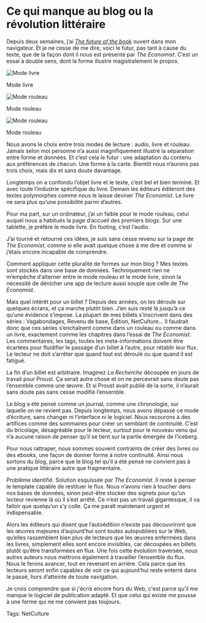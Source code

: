 # Ce qui manque au blog ou la révolution littéraire

Depuis deux semaines, j’ai [*The future of the book*](http://www.economist.com/news/essays/21623373-which-something-old-and-powerful-encountered-vault) ouvert dans mon navigateur. Et je ne cesse de me dire, voici le futur, pas tant à cause du texte, que de la façon dont il nous est présenté par *The Economist*. C’est un essai à double sens, dont la forme illustre magistralement le propos.

![Mode livre](https://tcrouzet.com/images_tc/2014/10/nextweb1.jpg)

Mode livre

![Mode rouleau](https://tcrouzet.com/images_tc/2014/10/nextweb2.jpg)

Mode rouleau

![Mode rouleau](https://tcrouzet.com/images_tc/2014/10/nextweb3.jpg)

Mode rouleau

Nous avons le choix entre trois modes de lecture : audio, livre et rouleau. Jamais selon moi personne n’a aussi magnifiquement illustré la séparation entre forme et données. Et c’est cela le futur : une adaptation du contenu aux préférences de chacun. Une forme à la carte. Bientôt nous n’aurons pas trois choix, mais dix et sans doute davantage.

Longtemps on a confondu l’objet livre et le texte, c’est bel et bien terminé. Et avec toute l’industrie spécifique du livre. Demain les éditeurs éditeront des textes polymorphes comme nous le laisse deviner *The Economist*. Le livre ne sera plus qu’une possibilité parmi d’autres.

Pour ma part, sur un ordinateur, j’ai un faible pour le mode rouleau, celui auquel nous a habitués la page d’accueil des premiers blogs. Sur une tablette, je préfère le mode livre. En footing, c’est l’audio.

J’ai tourné et retourné ces idées, je suis sans cesse revenu sur la page de *The Economist*, comme si elle avait quelque chose à me dire et comme si j’étais encore incapable de comprendre.

Comment appliquer cette pluralité de formes sur mon blog ? Mes textes sont stockés dans une base de données. Techniquement rien ne m’empêche d’alterner entre le mode rouleau et le mode livre, sinon la nécessité de dénicher une app de lecture aussi souple que celle de *The Economist*.

Mais quel intérêt pour un billet ? Depuis des années, on les déroule sur quelques écrans, et ça marche plutôt bien. J’en suis resté là jusqu’à ce qu’une évidence s’impose. La plupart de mes billets s’inscrivent dans des séries : Vagabondages, Revenu de base, Édition, NetCulture… Il faudrait donc que ces séries s’enchaînent comme dans un rouleau ou comme dans un livre, exactement comme les chapitres dans l’essai de *The Economist*. Les commentaires, les tags, toutes les meta-informations doivent être écartées pour fluidifier le passage d’un billet à l’autre, pour rétablir leur flux. Le lecteur ne doit s’arrêter que quand tout est déroulé ou que quand il est fatigué.

La fin d’un billet est arbitraire. Imaginez *La Recherche* découpée en jours de travail pour Proust. Ça serait autre chose et on ne percevrait sans doute pas l’ensemble comme une œuvre. Et si Proust avait publié de la sorte, il n’aurait sans doute pas sans cesse modifié l’ensemble.

Le blog a été pensé comme un journal, comme une chronologie, sur laquelle on ne revient pas. Depuis longtemps, nous avons dépassé ce mode d’écriture, sans changer ni l’interface ni le logiciel. Nous recourons à des artifices comme des sommaires pour créer un semblant de continuité. C’est du bricolage, désagréable pour le lecteur, surtout pour le nouveau venu qui n’a aucune raison de penser qu’il se tient sur la partie émergée de l’iceberg.

Pour nous rattraper, nous sommes souvent contraints de créer des livres ou des ebooks, une façon de donner forme à notre continuité. Ainsi nous sortons du blog, parce que le blog tel qu’il a été pensé ne convient pas à une pratique littéraire autre que fragmentaire.

Problème identifié. Solution esquissée par *The Economist*. Il reste à penser le template capable de restituer le flux. Nous n’avons rien à toucher dans nos bases de données, sinon peut-être stocker des signets pour qu’un lecteur revienne là où il s’est arrêté. Ce n’est pas un travail gigantesque, il va falloir que quelqu’un s’y colle. Ça me paraît maintenant urgent et indispensable.

Alors les éditeurs qui disent que l’autoédition n’existe pas découvriront que les œuvres majeures d’aujourd’hui sont toutes autopubliées sur le Web, qu’elles rassemblent bien plus de lecteurs que les œuvres enfermées dans les livres, simplement elles sont encore invisibles, car découpées en billets plutôt qu’être transformées en flux. Une fois cette évolution traversée, nous autres auteurs nous mettrons également à travailler l’ensemble du flux. Nous le ferons avancer, tout en revenant en arrière. Cela parce que les lecteurs seront enfin capables de voir ce qui aujourd’hui reste enterré dans le passé, hors d’atteinte de toute navigation.

Je crois comprendre que si j'écris encore hors du Web, c'est parce qu'il me manque le logiciel de publication adapté. Et que celui qui existe me pousse à une forme qui ne me convient pas toujours.

Tags: NetCulture